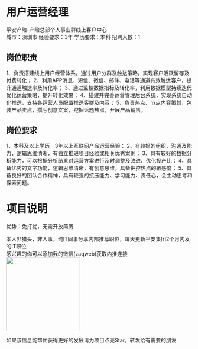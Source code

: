 # 用户运营经理
平安产险-产险总部个人事业群线上客户中心  
城市：深圳市 经验要求：3年 学历要求：本科  招聘人数：1

## 岗位职责
1、负责搭建线上用户经营体系，通过用户分群及触达策略，实现客户活跃留存及付费转化；
   2、利用APP消息、短信、微信、邮件、电话等通道有效触达客户，提升通道触达率及转化率；
   3、通过监控数据指标及转化率，利用数据模型持续迭代优化运营策略，提升转化效果；
   4、搭建并完善运营管理后台系统，实现系统自动化推送，支持各运营人员配置推送客群及内容；
   5、负责热点、节点内容策划，包装产品卖点，撰写创意文案，挖掘话题热点，开展产品销售。

## 岗位要求
1、本科及以上学历，3年以上互联网产品运营经验；
   2、有较好的组织、沟通及能力，逻辑思维清晰，有独立推进项目经验或相关优秀案例；
   3、具有较好的数据分析能力，可以根据分析结果对运营方案进行及时调整及改进、优化投产比；
   4、具备优秀的文字功能，逻辑思维清晰，有创意思维，具备把控热点的敏感度；
   5、具备良好的团队合作精神，具有较强的抗压能力、学习能力、责任心，会主动思考和探索问题。

# 项目说明

优势：免打扰，无需开放简历

本人非猎头，非人事，纯IT同事分享内部推荐职位，每天更新平安集团2个月内发的IT职位  
感兴趣的你可以添加我的微信(zaqweb)获取内推连接  
<img src="https://github.com/zaqweb/PA-IT-JOBS/blob/master/WechatICode.jpeg"  height="200" width="200">

如果该信息能帮忙获得更好的发展请为项目点亮Star，转发给有需要的朋友




